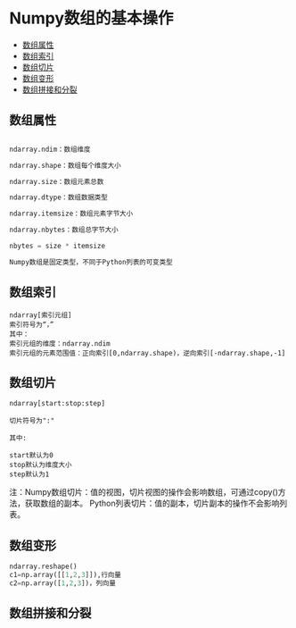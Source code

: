 # Numpy数组的基本操作

* [数组属性](#数组属性)
* [数组索引](#数组索引)
* [数组切片](#数组切片)
* [数组变形](#数组变形)
* [数组拼接和分裂](#数组拼接和分裂)

## 数组属性

``` python

ndarray.ndim：数组维度

ndarray.shape：数组每个维度大小

ndarray.size：数组元素总数

ndarray.dtype：数组数据类型

ndarray.itemsize：数组元素字节大小

ndarray.nbytes：数组总字节大小

nbytes = size * itemsize

Numpy数组是固定类型，不同于Python列表的可变类型

```

## 数组索引

```
ndarray[索引元组]
索引符号为“，”
其中：
索引元组的维度：ndarray.ndim
索引元组的元素范围值：正向索引[0,ndarray.shape)，逆向索引[-ndarray.shape,-1]

```


## 数组切片

```
ndarray[start:stop:step]

切片符号为":"

其中:

start默认为0
stop默认为维度大小
step默认为1

```

注：Numpy数组切片：值的视图，切片视图的操作会影响数组，可通过copy()方法，获取数组的副本。
   Python列表切片：值的副本，切片副本的操作不会影响列表。




## 数组变形


``` python
ndarray.reshape()
c1=np.array([[1,2,3]]),行向量
c2=np.array([1,2,3])，列向量

```
## 数组拼接和分裂
